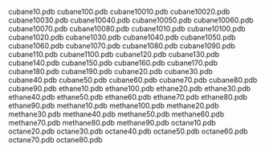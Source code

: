 cubane10.pdb
cubane100.pdb
cubane10010.pdb
cubane10020.pdb
cubane10030.pdb
cubane10040.pdb
cubane10050.pdb
cubane10060.pdb
cubane10070.pdb
cubane10080.pdb
cubane1010.pdb
cubane10100.pdb
cubane1020.pdb
cubane1030.pdb
cubane1040.pdb
cubane1050.pdb
cubane1060.pdb
cubane1070.pdb
cubane1080.pdb
cubane1090.pdb
cubane110.pdb
cubane1100.pdb
cubane120.pdb
cubane130.pdb
cubane140.pdb
cubane150.pdb
cubane160.pdb
cubane170.pdb
cubane180.pdb
cubane190.pdb
cubane20.pdb
cubane30.pdb
cubane40.pdb
cubane50.pdb
cubane60.pdb
cubane70.pdb
cubane80.pdb
cubane90.pdb
ethane10.pdb
ethane100.pdb
ethane20.pdb
ethane30.pdb
ethane40.pdb
ethane50.pdb
ethane60.pdb
ethane70.pdb
ethane80.pdb
ethane90.pdb
methane10.pdb
methane100.pdb
methane20.pdb
methane30.pdb
methane40.pdb
methane50.pdb
methane60.pdb
methane70.pdb
methane80.pdb
methane90.pdb
octane10.pdb
octane20.pdb
octane30.pdb
octane40.pdb
octane50.pdb
octane60.pdb
octane70.pdb
octane80.pdb
